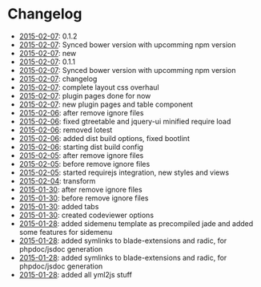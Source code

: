 # Changelog



- [2015-02-07](https://github.com/robinradic/node-radic/commit/e6d5d62d46e8e2daaefa1b8b84287e33a6edc987): 0.1.2  
- [2015-02-07](https://github.com/robinradic/node-radic/commit/d9f104ea112c7820808eac4d9e2827cd783ee252): Synced bower version with upcomming npm version  
- [2015-02-07](https://github.com/robinradic/node-radic/commit/811e0b8bdac3090201408a37077f13af750ecbef): new  
- [2015-02-07](https://github.com/robinradic/node-radic/commit/e95fd2ef0d2a6f47e037bb156aa2f8bd63b31518): 0.1.1  
- [2015-02-07](https://github.com/robinradic/node-radic/commit/d2a84a3fc7b5511840f1fd975df4387be3dd558c): Synced bower version with upcomming npm version  
- [2015-02-07](https://github.com/robinradic/node-radic/commit/6118712e168e66a7b667f965e3435682a83110e3): changelog  
- [2015-02-07](https://github.com/robinradic/node-radic/commit/b0f3b41b1654c29826e4b79d0fb5953e8d1708d1): complete layout css overhaul  
- [2015-02-07](https://github.com/robinradic/node-radic/commit/c3240ec99b734482abf134944540df12820e330e): plugin pages done for now  
- [2015-02-07](https://github.com/robinradic/node-radic/commit/9707c7bcb5924c5345d28047c369b5096ddc2e1c): new plugin pages and table component  
- [2015-02-06](https://github.com/robinradic/node-radic/commit/b9aa0111d94334d0a25a2ded6fb0ec6d980e1f25): after remove ignore files  
- [2015-02-06](https://github.com/robinradic/node-radic/commit/a905a95a991672ef8c5a2285921fe4bf33c41157): fixed gtreetable and jquery-ui minified require load  
- [2015-02-06](https://github.com/robinradic/node-radic/commit/eb95304f811b14ff010e51a90323c67cfac02768): removed lotest  
- [2015-02-06](https://github.com/robinradic/node-radic/commit/95f25844aafbda783f74e0b710a9e56ffc54e1cb): added dist build options, fixed bootlint  
- [2015-02-06](https://github.com/robinradic/node-radic/commit/69127b9e15da8003354bd525e4ca01f7f416a443): starting dist build config  
- [2015-02-05](https://github.com/robinradic/node-radic/commit/5d6a486c703c1c916e96c04ef18de8dde4627801): after remove ignore files  
- [2015-02-05](https://github.com/robinradic/node-radic/commit/1e0153c1ef23cdb01c31af7012e3d7eeb9ca3f69): before remove ignore files  
- [2015-02-05](https://github.com/robinradic/node-radic/commit/c1c54142be1b7df8f3a0daa4a604c51add1f5768): started requirejs integration, new styles and views  
- [2015-02-04](https://github.com/robinradic/node-radic/commit/478182aee1c87898680459e8a434272dbdf8d780): transform  
- [2015-01-30](https://github.com/robinradic/node-radic/commit/dc3c5dd0e5821a2f2f987036e1d8913d03ac36cb): after remove ignore files  
- [2015-01-30](https://github.com/robinradic/node-radic/commit/0c0941d475971bd53698e0b2d91ddccca1357b0c): before remove ignore files  
- [2015-01-30](https://github.com/robinradic/node-radic/commit/c1022253eacc9a9a7b3cbc61361ada86400d2027): added tabs  
- [2015-01-30](https://github.com/robinradic/node-radic/commit/9593e9746396e277b6acd4144e3dd261ec54ca94): created codeviewer options  
- [2015-01-28](https://github.com/robinradic/node-radic/commit/27290d2b3ecb258e7e80cb07006d8aa8497cb4ae): added sidemenu template as precompiled jade and added some features for sidemenu  
- [2015-01-28](https://github.com/robinradic/node-radic/commit/be0b57e8ff610917c348c937daddca145b1ab70e): added symlinks to blade-extensions and radic, for phpdoc/jsdoc generation  
- [2015-01-28](https://github.com/robinradic/node-radic/commit/5e94d25030840520e551944496ddaa395ce54f8f): added symlinks to blade-extensions and radic, for phpdoc/jsdoc generation  
- [2015-01-28](https://github.com/robinradic/node-radic/commit/0c8841ba4f018e431bcb083a2fc83b46b1d8e9bd): added all yml2js stuff  

